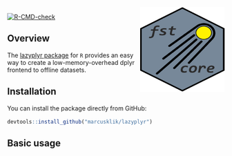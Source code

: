 
<!-- README.md is generated from README.Rmd. Please edit that file -->

<img src="lazyplyr.png" align="right" align="right" height="196" width="196" />

<!-- badges: start -->

[![R-CMD-check](https://github.com/MarcusKlik/lazyplyr/workflows/R-CMD-check/badge.svg)](https://github.com/MarcusKlik/lazyplyr/actions)
<!-- badges: end -->

## Overview

The [lazyplyr package](https://github.com/marcusklik/lazyplyr) for `R`
provides an easy way to create a low-memory-overhead dplyr frontend to
offline datasets.

## Installation

You can install the package directly from GitHub:

``` r
devtools::install_github("marcusklik/lazyplyr")
```

## Basic usage
